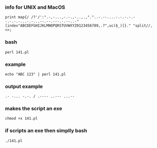 ### info for UNIX and MacOS
```
print map{/ /?'/':".-,-...,-.-.,-..,.,"."..-.--....-.-.-.-.--.-.-.-...-.-...--.--.---.-.--..-"[index"ABCDEFGHIJKLMNOPQRSTUVWXYZ0123456789,.?",uc($_)]}." "split//,<>;
```

### bash 
```
perl 141.pl
```
### example
```
echo "ABC 123" | perl 141.pl 
```
### output example
```
.- -... -.-. / .---- ..--- ...--
```
### makes the script an exe

```
chmod +x 141.pl
```
### if scripts an exe then simplly bash

```
./141.pl
```
